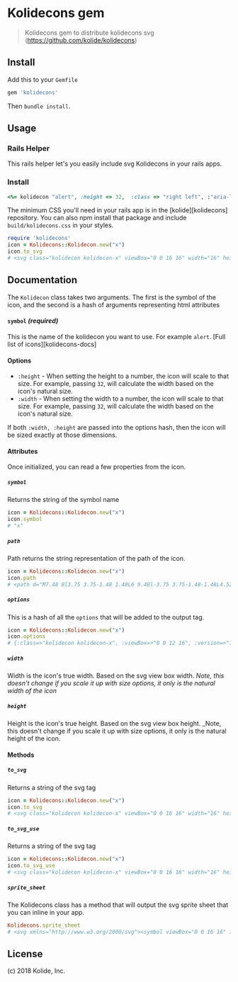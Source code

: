 # Kolidecons gem

> Kolidecons gem to distribute kolidecons svg (https://github.com/kolide/kolidecons)

## Install

Add this to your `Gemfile`

```rb
gem 'kolidecons'
```

Then `bundle install`.

## Usage

### Rails Helper

This rails helper let's you easily include svg Kolidecons in your rails apps.

### Install

```rb
<%= kolidecon "alert", :height => 32,  :class => "right left", :"aria-label" => "hi" %>
```

The minimum CSS you'll need in your rails app is in the [kolide][kolidecons] repository. You can also npm install that package and include `build/kolidecons.css` in your styles.


```rb
require 'kolidecons'
icon = Kolidecons::Kolidecon.new("x")
icon.to_svg
# <svg class="kolidecon kolidecon-x" viewBox="0 0 16 16" width="16" height="16" version="1.1" "aria-hidden"="true"><path d="M7.48 8l3.75 3.75-1.48 1.48L6 9.48l-3.75 3.75-1.48-1.48L4.52 8 .77 4.25l1.48-1.48L6 6.52l3.75-3.75 1.48 1.48z"></path></svg>
```

## Documentation

The `Kolidecon` class takes two arguments. The first is the symbol of the icon, and the second is a hash of arguments representing html attributes

#### `symbol` _(required)_

This is the name of the kolidecon you want to use. For example `alert`. [Full list of icons][kolidecons-docs]

#### Options

* `:height` - When setting the height to a number, the icon will scale to that size. For example, passing `32`, will calculate the width based on the icon's natural size.
* `:width` - When setting the width to a number, the icon will scale to that size. For example, passing `32`, will calculate the width based on the icon's natural size.

If both `:width, :height` are passed into the options hash, then the icon will be sized exactly at those dimensions.

#### Attributes

Once initialized, you can read a few properties from the icon.

##### `symbol`

Returns the string of the symbol name

```rb
icon = Kolidecons::Kolidecon.new("x")
icon.symbol
# "x"
```

##### `path`

Path returns the string representation of the path of the icon.

```rb
icon = Kolidecons::Kolidecon.new("x")
icon.path
# <path d="M7.48 8l3.75 3.75-1.48 1.48L6 9.48l-3.75 3.75-1.48-1.48L4.52 8 .77 4.25l1.48-1.48L6 6.52l3.75-3.75 1.48 1.48z"></path>
```

##### `options`

This is a hash of all the `options` that will be added to the output tag.

```rb
icon = Kolidecons::Kolidecon.new("x")
icon.options
# {:class=>"kolidecon kolidecon-x", :viewBox=>"0 0 12 16", :version=>"1.1", :width=>12, :height=>16, :"aria-hidden"=>"true"}
```

##### `width`

Width is the icon's true width. Based on the svg view box width. _Note, this doesn't change if you scale it up with size options, it only is the natural width of the icon_

##### `height`

Height is the icon's true height. Based on the svg view box height. _Note, this doesn't change if you scale it up with size options, it only is the natural height of the icon.

#### Methods

##### `to_svg`

Returns a string of the svg tag

```rb
icon = Kolidecons::Kolidecon.new("x")
icon.to_svg
# <svg class="kolidecon kolidecon-x" viewBox="0 0 16 16" width="16" height="16" version="1.1" "aria-hidden"="true"><path d="M7.48 8l3.75 3.75-1.48 1.48L6 9.48l-3.75 3.75-1.48-1.48L4.52 8 .77 4.25l1.48-1.48L6 6.52l3.75-3.75 1.48 1.48z"></path></svg>
```

##### `to_svg_use`

Returns a string of the svg tag

```rb
icon = Kolidecons::Kolidecon.new("x")
icon.to_svg_use
# <svg class="kolidecon kolidecon-x" viewBox="0 0 16 16" width="16" height="16" version="1.1" "aria-hidden"="true"><use xlink:href="#x" /></svg>
```

##### `sprite_sheet`

The Kolidecons class has a method that will output the svg sprite sheet that you can inline in your app.

```rb
Kolidecons.sprite_sheet
# <svg xmlns="http://www.w3.org/2000/svg"><symbol viewBox="0 0 16 16" id="alert">...</svg>
```

## License

(c) 2018 Kolide, Inc.
